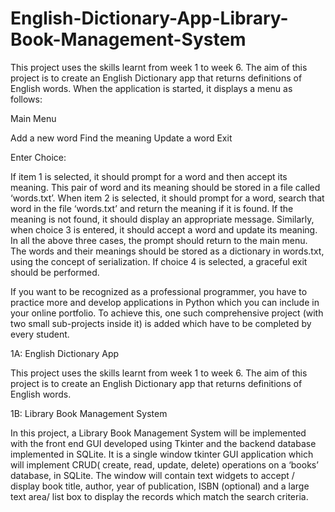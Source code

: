 # English-Dictionary-App-Library-Book-Management-System
This project uses the skills learnt from week 1 to week 6. The aim of this project is to create an English Dictionary app that returns definitions of English words. When the application is started, it displays a menu as follows:

Main Menu

Add a new word
Find the meaning
Update a word
Exit

Enter Choice:

If item 1 is selected, it should prompt for a word and then accept its meaning. This pair of word and its meaning should be stored in a file called ‘words.txt’. When item 2 is selected, it should prompt for a word, search that word in the file ‘words.txt’ and return the meaning if it is found. If the meaning is not found, it should display an appropriate message. Similarly, when choice 3 is entered, it should accept a word and update its meaning. In all the above three cases, the prompt should return to the main menu. The words and their meanings should be stored as a dictionary in words.txt, using the concept of serialization. If choice 4 is selected, a graceful exit should be performed.
 
If you want to be recognized as a professional programmer, you have to practice more and develop applications in Python which you can include in your online portfolio. To achieve this, one such comprehensive project (with two small sub-projects inside it) is added which have to be completed by every student.

1A: English Dictionary App

This project uses the skills learnt from week 1 to week 6. The aim of this project is to create an English Dictionary app that returns definitions of English words.

1B: Library Book Management System

In this project, a Library Book Management System will be implemented with the front end GUI developed using Tkinter and the backend database implemented in SQLite. It is a single window tkinter GUI application which will implement CRUD( create, read, update, delete) operations on a ‘books’ database, in SQLite. The window will contain text widgets to accept / display book title, author, year of publication, ISBN (optional) and a large text area/ list box to display the records which match the search criteria.
